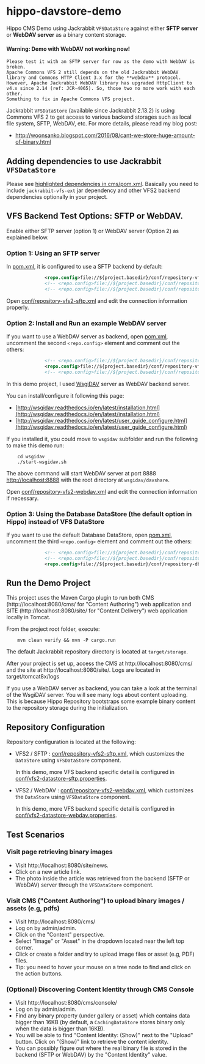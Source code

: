 # hippo-davstore-demo

Hippo CMS Demo using Jackrabbit ```VFSDataStore``` against either **SFTP server** or **WebDAV server** as a binary content storage.


#### Warning: Demo with WebDAV not working now!

    Please test it with an SFTP server for now as the demo with WebDAV is broken.
    Apache Commons VFS 2 still depends on the old Jackrabbit WebDAV library and Commons HTTP Client 3.x for the **webdav** protocol.
    However, Apache Jackrabbit WebDAV library has upgraded HttpClient to v4.x since 2.14 (ref: JCR-4065). So, those two no more work with each other.
    Something to fix in Apache Commons VFS project.

Jackrabbit ```VFSDataStore``` (available since Jackrabbit 2.13.2) is using Commons VFS 2 to get access to various backend storages such as local file system, SFTP, WebDAV, etc.
For more details, please read my blog post:
- http://woonsanko.blogspot.com/2016/08/cant-we-store-huge-amount-of-binary.html

## Adding dependencies to use Jackrabbit ```VFSDataStore```

Please see [highlighted dependencies in cms/pom.xml](cms/pom.xml#L17-L45). Basically you need to include ```jackrabbit-vfs-ext``` jar dependency and other VFS2 backend dependencies optionally in your project.

## VFS Backend Test Options: SFTP or WebDAV.

Enable either SFTP server (option 1) or WebDAV server (Option 2) as explained below.

### Option 1: Using an SFTP server

In [pom.xml](pom.xml), it is configured to use a SFTP backend by default:

```xml
              <repo.config>file://${project.basedir}/conf/repository-vfs2-sftp.xml</repo.config>
              <!-- <repo.config>file://${project.basedir}/conf/repository-vfs2-webdav.xml</repo.config> -->
              <!-- <repo.config>file://${project.basedir}/conf/repository-db.xml</repo.config> -->
```

Open [conf/repository-vfs2-sftp.xml](conf/repository-vfs2-sftp.xml) and edit the connection information properly.

### Option 2: Install and Run an example WebDAV server

If you want to use a WebDAV server as backend, open [pom.xml](pom.xml), uncomment the second ```<repo.config>``` element
and comment out the others:

```xml
              <!-- <repo.config>file://${project.basedir}/conf/repository-vfs2-sftp.xml</repo.config> -->
              <repo.config>file://${project.basedir}/conf/repository-vfs2-webdav.xml</repo.config>
              <!-- <repo.config>file://${project.basedir}/conf/repository-db.xml</repo.config> -->
```

In this demo project, I used [WsgiDAV](https://github.com/mar10/wsgidav) server as WebDAV backend server.

You can install/configure it following this page:
- [http://wsgidav.readthedocs.io/en/latest/installation.html](http://wsgidav.readthedocs.io/en/latest/installation.html)
- [http://wsgidav.readthedocs.io/en/latest/user_guide_configure.html](http://wsgidav.readthedocs.io/en/latest/user_guide_configure.html)

If you installed it, you could move to ```wsgidav``` subfolder and run the following to make this demo run:

        cd wsgidav
        ./start-wsgidav.sh

The above command will start WebDAV server at port 8888 [http://localhost:8888](http://localhost:8888)
with the root directory at ```wsgidav/davshare```.

Open [conf/repository-vfs2-webdav.xml](conf/repository-vfs2-webdav.xml) and edit the connection information if necessary.

### Option 3: Using the Database DataStore (the default option in Hippo) instead of VFS DataStore

If you want to use the default Database DataStore, open [pom.xml](pom.xml), uncomment the third ```<repo.config>``` element
and comment out the others:

```xml
              <!-- <repo.config>file://${project.basedir}/conf/repository-vfs2-webdav.xml</repo.config> -->
              <!-- <repo.config>file://${project.basedir}/conf/repository-vfs2-sftp.xml</repo.config> -->
              <repo.config>file://${project.basedir}/conf/repository-db.xml</repo.config>
```

## Run the Demo Project

This project uses the Maven Cargo plugin to run both CMS (http://localhost:8080/cms/ for "Content Authoring") web application
and SITE (http://localhost:8080/site/ for "Content Delivery") web application locally in Tomcat.

From the project root folder, execute:

        mvn clean verify && mvn -P cargo.run

The default Jackrabbit repository directory is located at ```target/storage```.

After your project is set up, access the CMS at http://localhost:8080/cms/ and the site at http://localhost:8080/site/.
Logs are located in target/tomcat8x/logs

If you use a WebDAV server as backend, you can take a look at the terminal of the WsgiDAV server.
You will see many logs about content uploading. This is because Hippo Repository bootstraps some example binary content to the repository storage during the initialization.

## Repository Configuration

Repository configuration is located at the following:

- VFS2 / SFTP : [conf/repository-vfs2-sftp.xml](conf/repository-vfs2-sftp.xml), which customizes the ```DataStore``` using ```VFSDataStore``` component.

  In this demo, more VFS backend specific detail is configured in [conf/vfs2-datastore-sftp.properties](conf/vfs2-datastore-sftp.properties).

- VFS2 / WebDAV : [conf/repository-vfs2-webdav.xml](conf/repository-vfs2-webdav.xml), which customizes the ```DataStore``` using ```VFSDataStore``` component.

  In this demo, more VFS backend specific detail is configured in [conf/vfs2-datastore-webdav.properties](conf/vfs2-datastore-webdav.properties).

## Test Scenarios

### Visit page retrieving binary images

- Visit http://localhost:8080/site/news.
- Click on a new article link.
- The photo inside the article was retrieved from the backend (SFTP or WebDAV) server through the ```VFSDataStore``` component.

### Visit CMS ("Content Authoring") to upload binary images / assets (e.g, pdfs)

- Visit http://localhost:8080/cms/
- Log on by admin/admin.
- Click on the "Content" perspective.
- Select "Image" or "Asset" in the dropdown located near the left top corner.
- Click or create a folder and try to upload image files or asset (e.g, PDF) files.
- Tip: you need to hover your mouse on a tree node to find and click on the action buttons.

### (Optional) Discovering Content Identity through CMS Console

- Visit http://localhost:8080/cms/console/
- Log on by admin/admin.
- Find any binary property (under gallery or asset) which contains data bigger than 16KB (by default, a ```CachingDataStore``` stores binary only when the data is bigger than 16KB).
- You will be able to find "Content Identity: (Show)" next to the "Upload" button. Click on "(Show)" link to retrieve the content identity.
- You can possibly figure out where the real binary file is stored in the backend (SFTP or WebDAV) by the "Content Identity" value.
